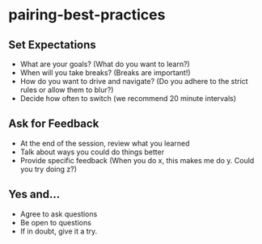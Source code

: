 # pairing-best-practices

## Set Expectations
- What are your goals? (What do you want to learn?)
- When will you take breaks? (Breaks are important!)
- How do you want to drive and navigate? (Do you adhere to the strict rules or allow them to blur?)
- Decide how often to switch (we recommend 20 minute intervals)

## Ask for Feedback
- At the end of the session, review what you learned
- Talk about ways you could do things better 
- Provide specific feedback (When you do x, this makes me do y. Could you try doing z?)

## Yes and...
- Agree to ask questions
- Be open to questions
- If in doubt, give it a try.

